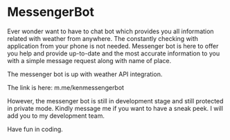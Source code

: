 # MessengerBot


Ever wonder want to have to chat bot which provides you all information related with weather from anywhere. The constantly checking with 
application from your phone is not needed. Messenger bot is here to offer you help and provide up-to-date and the most accurate information
to you with a simple message request along with name of place.


The messenger bot is up with weather API integration.

The link is here:  m.me/kenmessengerbot 


However, the messenger bot is still in development stage and still protected in private mode. Kindly message me if you want to have a sneak 
peek. I will add you to my development team.

Have fun in coding.
